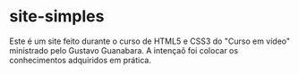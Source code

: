 # site-simples

Este é um site feito durante o curso de HTML5 e CSS3 do "Curso em vídeo" ministrado pelo Gustavo Guanabara. 
A intençaõ foi colocar os conhecimentos adquiridos em prática.
